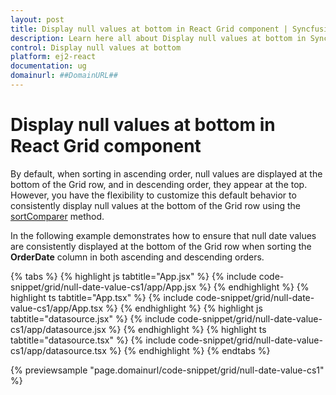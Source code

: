 ```yaml
---
layout: post
title: Display null values at bottom in React Grid component | Syncfusion
description: Learn here all about Display null values at bottom in Syncfusion React Grid component of Syncfusion Essential JS 2 and more.
control: Display null values at bottom 
platform: ej2-react
documentation: ug
domainurl: ##DomainURL##
---
```


# Display null values at bottom in React Grid component

By default, when sorting in ascending order, null values are displayed at the bottom of the Grid row, and in descending order, they appear at the top. However, you have the flexibility to customize this default behavior to consistently display null values at the bottom of the Grid row using the [sortComparer](https://ej2.syncfusion.com/react/documentation/api/grid/column/#sortcomparer) method.

In the following example demonstrates how to ensure that null date values are consistently displayed at the bottom of the Grid row when sorting the **OrderDate** column in both ascending and descending orders.

{% tabs %}
{% highlight js tabtitle="App.jsx" %}
{% include code-snippet/grid/null-date-value-cs1/app/App.jsx %}
{% endhighlight %}
{% highlight ts tabtitle="App.tsx" %}
{% include code-snippet/grid/null-date-value-cs1/app/App.tsx %}
{% endhighlight %}
{% highlight js tabtitle="datasource.jsx" %}
{% include code-snippet/grid/null-date-value-cs1/app/datasource.jsx %}
{% endhighlight %}
{% highlight ts tabtitle="datasource.tsx" %}
{% include code-snippet/grid/null-date-value-cs1/app/datasource.tsx %}
{% endhighlight %}
{% endtabs %}

 {% previewsample "page.domainurl/code-snippet/grid/null-date-value-cs1" %}